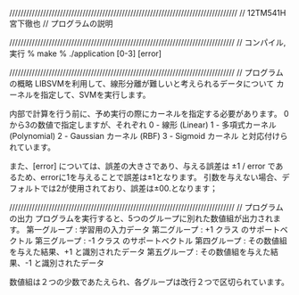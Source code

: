 /////////////////////////////////////////////////////////////////////////////////
// 12TM541H 宮下徹也
// プログラムの説明

////////////////////////////////////////////////////////////////////////////////
// コンパイル, 実行
% make
% ./application [0-3] [error]

////////////////////////////////////////////////////////////////////////////////
// プログラムの概略
LIBSVMを利用して、線形分離が難しいと考えられるデータについて
カーネルを指定して、SVMを実行します。

内部で計算を行う前に、予め実行の際にカーネルを指定する必要があります。
0から3の数値で指定しますが、それぞれ
0 - 線形 (Linear)
1 - 多項式カーネル (Polynomial)
2 - Gaussian カーネル (RBF)
3 - Sigmoid カーネル
と対応付けられています。

また、[error] については、誤差の大きさであり、与える誤差は
±1 / error であるため、errorに1を与えることで誤差は±1となります。
引数を与えない場合、デフォルトでは2が使用されており、誤差は±00.となります；

////////////////////////////////////////////////////////////////////////////////
// プログラムの出力
プログラムを実行すると、5つのグループに別れた数値組が出力されます。
第一グループ : 学習用の入力データ
第二グループ : +1 クラス のサポートベクトル
第三グループ : -1 クラス のサポートベクトル
第四グループ : その数値組を与えた結果、+1 と識別されたデータ
第五グループ : その数値組を与えた結果、-1 と識別されたデータ

数値組は２つの少数であたえられ、各グループは改行２つで区切られています。
